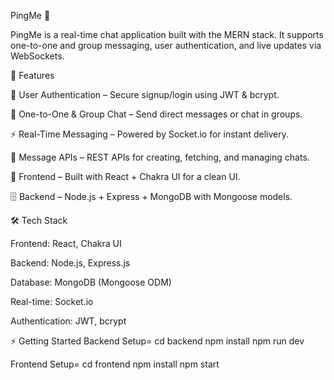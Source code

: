 PingMe 💬

PingMe is a real-time chat application built with the MERN stack. It supports one-to-one and group messaging, user authentication, and live updates via WebSockets.

🚀 Features

🔐 User Authentication – Secure signup/login using JWT & bcrypt.

👥 One-to-One & Group Chat – Send direct messages or chat in groups.

⚡ Real-Time Messaging – Powered by Socket.io for instant delivery.

📩 Message APIs – REST APIs for creating, fetching, and managing chats.

🎨 Frontend – Built with React + Chakra UI for a clean UI.

🗄️ Backend – Node.js + Express + MongoDB with Mongoose models.

🛠️ Tech Stack

Frontend: React, Chakra UI

Backend: Node.js, Express.js

Database: MongoDB (Mongoose ODM)

Real-time: Socket.io

Authentication: JWT, bcrypt

⚡ Getting Started
Backend Setup=
cd backend
npm install
npm run dev

Frontend Setup=
cd frontend
npm install
npm start
